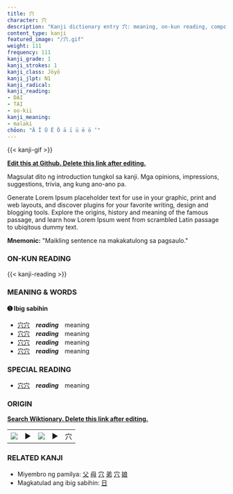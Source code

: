 ```yaml
---
title: 穴
character: 穴
description: "Kanji dictionary entry 穴: meaning, on-kun reading, compounds, origin, related kanji"
content_type: kanji
featured_image: "/穴.gif"
weight: 111
frequency: 111
kanji_grade: 1
kanji_strokes: 1
kanji_class: Jōyō
kanji_jlpt: N1
kanji_radical: 
kanji_reading: 
- DAI
- TAI
- oo-kii
kanji_meaning:
- malaki
chōon: "Ā Ī Ū Ē Ō ā ī ū ē ō ’"
---
```

[//]: # (Don't edit the line below. Kanji animated GIF code is automatically generated.)
{{< kanji-gif >}}

[//]: # (Edit below this line.)

**[Edit this at Github. Delete this link after editing.](https://github.com/tim0g/tim/tree/main/content/kanji/穴/index.md)**

Magsulat dito ng introduction tungkol sa kanji. Mga opinions, impressions, suggestions, trivia, ang kung ano-ano pa.

Generate Lorem Ipsum placeholder text for use in your graphic, print and web layouts, and discover plugins for your favorite writing, design and blogging tools. Explore the origins, history and meaning of the famous passage, and learn how Lorem Ipsum went from scrambled Latin passage to ubiqitous dummy text.
 
**Mnemonic:** "Maikling sentence na makakatulong sa pagsaulo."

### ON-KUN READING

[//]: # (Don't edit the line below. ON-KUN READING code is automatically generated.)
{{< kanji-reading >}}

### MEANING & WORDS

#### ➊ **Ibig sabihin**
  - [穴](../穴)[穴](../穴)　***reading***　meaning
  - [穴](../穴)[穴](../穴)　***reading***　meaning
  - [穴](../穴)[穴](../穴)　***reading***　meaning
  - [穴](../穴)[穴](../穴)　***reading***　meaning

### SPECIAL READING
  - [穴](../穴)[穴](../穴)　***reading***　meaning

### ORIGIN

**[Search Wiktionary. Delete this link after editing.](https://wiktionary.org/wiki/穴)**
<table class="kanji-table"><tr><td>
<img src="60px-穴-bronze.svg.png">
</td><td>▶</td><td>
<img src="60px-穴-oracle.svg.png">
</td><td>▶</td>
<td class="kanji-origin">穴</td>
</tr></table>

### RELATED KANJI
- Miyembro ng pamilya: [父](../父) [母](../母) [穴](../穴) [弟](../弟) [穴](../穴) [娘](../娘)
- Magkatulad ang ibig sabihin: [日](../日)
